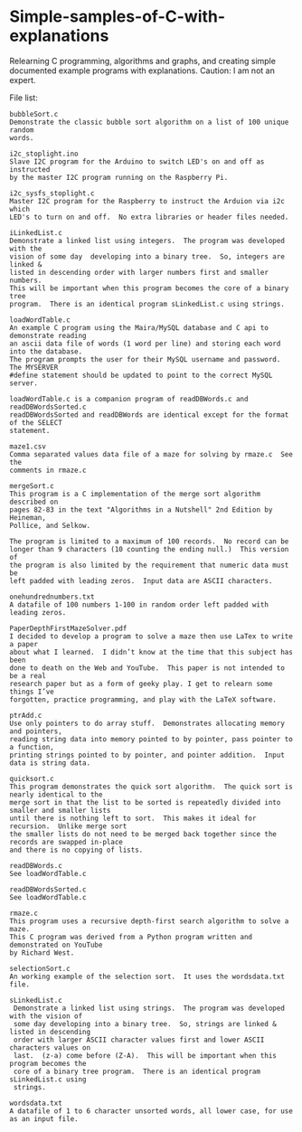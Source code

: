 # Simple-samples-of-C-with-explanations

Relearning C programming, algorithms and graphs, and creating simple documented example programs with explanations.  Caution: I am not an expert.

File list:

    bubbleSort.c
    Demonstrate the classic bubble sort algorithm on a list of 100 unique random
    words.
    
    i2c_stoplight.ino
    Slave I2C program for the Arduino to switch LED's on and off as instructed
    by the master I2C program running on the Raspberry Pi.
    
    i2c_sysfs_stoplight.c
    Master I2C program for the Raspberry to instruct the Arduion via i2c which
    LED's to turn on and off.  No extra libraries or header files needed.
    
    iLinkedList.c
    Demonstrate a linked list using integers.  The program was developed with the 
    vision of some day  developing into a binary tree.  So, integers are linked & 
    listed in descending order with larger numbers first and smaller numbers.  
    This will be important when this program becomes the core of a binary tree 
    program.  There is an identical program sLinkedList.c using strings.

    loadWordTable.c
    An example C program using the Maira/MySQL database and C api to demonstrate reading
    an ascii data file of words (1 word per line) and storing each word into the database.
    The program prompts the user for their MySQL username and password.  The MYSERVER
    #define statement should be updated to point to the correct MySQL server.

    loadWordTable.c is a companion program of readDBWords.c and readDBWordsSorted.c
    readDBWordsSorted and readDBWords are identical except for the format of the SELECT
    statement.

    maze1.csv
    Comma separated values data file of a maze for solving by rmaze.c  See the
    comments in rmaze.c
    
    mergeSort.c
    This program is a C implementation of the merge sort algorithm described on
    pages 82-83 in the text "Algorithms in a Nutshell" 2nd Edition by Heineman,
    Pollice, and Selkow.

    The program is limited to a maximum of 100 records.  No record can be
    longer than 9 characters (10 counting the ending null.)  This version of
    the program is also limited by the requirement that numeric data must be
    left padded with leading zeros.  Input data are ASCII characters.

    onehundrednumbers.txt
    A datafile of 100 numbers 1-100 in random order left padded with leading zeros.
    
    PaperDepthFirstMazeSolver.pdf
    I decided to develop a program to solve a maze then use LaTex to write a paper
    about what I learned.  I didn’t know at the time that this subject has been 
    done to death on the Web and YouTube.  This paper is not intended to be a real
    research paper but as a form of geeky play. I get to relearn some things I’ve 
    forgotten, practice programming, and play with the LaTeX software.
    
    ptrAdd.c
    Use only pointers to do array stuff.  Demonstrates allocating memory and pointers,
    reading string data into memory pointed to by pointer, pass pointer to a function,
    printing strings pointed to by pointer, and pointer addition.  Input data is string data.

    quicksort.c
    This program demonstrates the quick sort algorithm.  The quick sort is nearly identical to the
    merge sort in that the list to be sorted is repeatedly divided into smaller and smaller lists
    until there is nothing left to sort.  This makes it ideal for recursion.  Unlike merge sort
    the smaller lists do not need to be merged back together since the records are swapped in-place
    and there is no copying of lists.
    
    readDBWords.c
    See loadWordTable.c
    
    readDBWordsSorted.c
    See loadWordTable.c

    rmaze.c
    This program uses a recursive depth-first search algorithm to solve a maze.
    This C program was derived from a Python program written and demonstrated on YouTube
    by Richard West.

    selectionSort.c
    An working example of the selection sort.  It uses the wordsdata.txt file.

    sLinkedList.c
     Demonstrate a linked list using strings.  The program was developed with the vision of 
     some day developing into a binary tree.  So, strings are linked & listed in descending 
     order with larger ASCII character values first and lower ASCII characters values on 
     last.  (z-a) come before (Z-A).  This will be important when this program becomes the 
     core of a binary tree program.  There is an identical program sLinkedList.c using 
     strings.
    
    wordsdata.txt
    A datafile of 1 to 6 character unsorted words, all lower case, for use as an input file.
    
